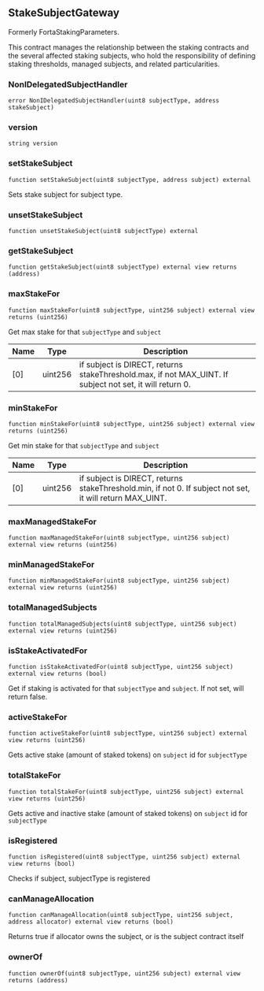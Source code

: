 ## StakeSubjectGateway

Formerly FortaStakingParameters.

This contract manages the relationship between the staking contracts and the several affected staking subjects,
who hold the responsibility of defining staking thresholds, managed subjects, and related particularities.

### NonIDelegatedSubjectHandler

```solidity
error NonIDelegatedSubjectHandler(uint8 subjectType, address stakeSubject)
```

### version

```solidity
string version
```

### setStakeSubject

```solidity
function setStakeSubject(uint8 subjectType, address subject) external
```

Sets stake subject for subject type.

### unsetStakeSubject

```solidity
function unsetStakeSubject(uint8 subjectType) external
```

### getStakeSubject

```solidity
function getStakeSubject(uint8 subjectType) external view returns (address)
```

### maxStakeFor

```solidity
function maxStakeFor(uint8 subjectType, uint256 subject) external view returns (uint256)
```

Get max stake for that `subjectType` and `subject`

| Name | Type | Description |
| ---- | ---- | ----------- |
| [0] | uint256 | if subject is DIRECT, returns stakeThreshold.max, if not MAX_UINT. If subject not set, it will return 0. |

### minStakeFor

```solidity
function minStakeFor(uint8 subjectType, uint256 subject) external view returns (uint256)
```

Get min stake for that `subjectType` and `subject`

| Name | Type | Description |
| ---- | ---- | ----------- |
| [0] | uint256 | if subject is DIRECT, returns stakeThreshold.min, if not 0. If subject not set, it will return MAX_UINT. |

### maxManagedStakeFor

```solidity
function maxManagedStakeFor(uint8 subjectType, uint256 subject) external view returns (uint256)
```

### minManagedStakeFor

```solidity
function minManagedStakeFor(uint8 subjectType, uint256 subject) external view returns (uint256)
```

### totalManagedSubjects

```solidity
function totalManagedSubjects(uint8 subjectType, uint256 subject) external view returns (uint256)
```

### isStakeActivatedFor

```solidity
function isStakeActivatedFor(uint8 subjectType, uint256 subject) external view returns (bool)
```

Get if staking is activated for that `subjectType` and `subject`. If not set, will return false.

### activeStakeFor

```solidity
function activeStakeFor(uint8 subjectType, uint256 subject) external view returns (uint256)
```

Gets active stake (amount of staked tokens) on `subject` id for `subjectType`

### totalStakeFor

```solidity
function totalStakeFor(uint8 subjectType, uint256 subject) external view returns (uint256)
```

Gets active and inactive stake (amount of staked tokens) on `subject` id for `subjectType`

### isRegistered

```solidity
function isRegistered(uint8 subjectType, uint256 subject) external view returns (bool)
```

Checks if subject, subjectType is registered

### canManageAllocation

```solidity
function canManageAllocation(uint8 subjectType, uint256 subject, address allocator) external view returns (bool)
```

Returns true if allocator owns the subject, or is the subject contract itself

### ownerOf

```solidity
function ownerOf(uint8 subjectType, uint256 subject) external view returns (address)
```